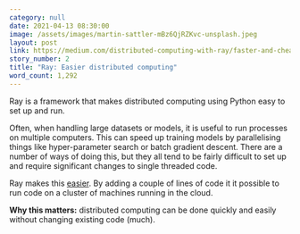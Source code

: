 ```yaml
---
category: null
date: 2021-04-13 08:30:00
image: /assets/images/martin-sattler-mBz6QjRZKvc-unsplash.jpeg
layout: post
link: https://medium.com/distributed-computing-with-ray/faster-and-cheaper-pytorch-with-raysgd-a5a44d4fd220
story_number: 2
title: "Ray: Easier distributed computing"
word_count: 1,292
---
```


Ray is a framework that makes distributed computing using Python easy to set up and run.

Often, when handling large datasets or models, it is useful to run processes on multiple computers. This can speed up training models by parallelising things like hyper-parameter search or batch gradient descent. There are a number of ways of doing this, but they all tend to be fairly difficult to set up and require significant changes to single threaded code.

Ray makes this [easier](https://medium.com/distributed-computing-with-ray/faster-and-cheaper-pytorch-with-raysgd-a5a44d4fd220). By adding a couple of lines of code it it possible to run code on a cluster of machines running in the cloud.

**Why this matters:**  distributed computing can be done quickly and easily without changing existing code (much).
